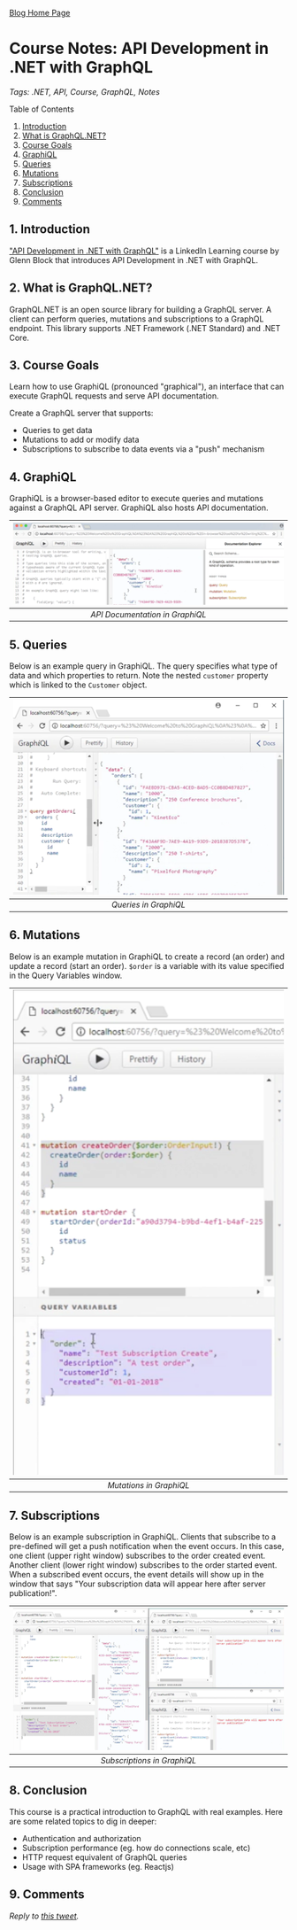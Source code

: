 [Blog Home Page](../../README.md)

# Course Notes: API Development in .NET with GraphQL

_Tags: .NET, API, Course, GraphQL, Notes_

Table of Contents
1. [Introduction](#intro)
2. [What is GraphQL.NET?](#what)
3. [Course Goals](#goals)
4. [GraphiQL](#GraphiQL)
5. [Queries](#queries)
6. [Mutations](#mutations)
7. [Subscriptions](#subscriptions)
8. [Conclusion](#conclusion)
9. [Comments](#comments)

## 1. <a name='intro'></a>Introduction

["API Development in .NET with GraphQL"](https://www.linkedin.com/learning/api-development-in-dot-net-with-graphql/welcome) is a LinkedIn Learning course by Glenn Block that introduces API Development in .NET with GraphQL.

## 2. <a name='what'></a>What is GraphQL.NET?

GraphQL.NET is an open source library for building a GraphQL server. A client can perform queries, mutations and subscriptions to a GraphQL endpoint. This library supports .NET Framework (.NET Standard) and .NET Core.

## 3. <a name='goals'></a>Course Goals

Learn how to use GraphiQL (pronounced "graphical"), an interface that can execute GraphQL requests and serve API documentation.

Create a GraphQL server that supports:
* Queries to get data
* Mutations to add or modify data
* Subscriptions to subscribe to data events via a "push" mechanism

## 4. <a name='GraphiQL'></a>GraphiQL

GraphiQL is a browser-based editor to execute queries and mutations against a GraphQL API server. GraphiQL also hosts API documentation.

| ![API Documentation in GraphiQL](Docs.png) | 
|:--:| 
| *API Documentation in GraphiQL* |

## 5. <a name='queries'></a>Queries

Below is an example query in GraphiQL. The query specifies what type of data and which properties to return. Note the nested `customer` property which is linked to the `Customer` object.

| ![Queries in GraphiQL](Queries.png) | 
|:--:| 
| *Queries in GraphiQL* |

## 6. <a name='mutations'></a>Mutations

Below is an example mutation in GraphiQL to create a record (an order) and update a record (start an order). `$order` is a variable with its value specified in the Query Variables window.

| ![Mutations in GraphiQL](Mutations.png) | 
|:--:| 
| *Mutations in GraphiQL* |

## 7. <a name='subscriptions'></a>Subscriptions

Below is an example subscription in GraphiQL. Clients that subscribe to a pre-defined will get a push notification when the event occurs. In this case, one client (upper right window) subscribes to the order created event. Another client (lower right window) subscribes to the order started event. When a subscribed event occurs, the event details will show up in the window that says "Your subscription data will appear here after server publication!".

| ![Subscriptions in GraphiQL](Subscriptions.png) | 
|:--:| 
| *Subscriptions in GraphiQL* |

## 8. <a name='conclusion'></a>Conclusion

This course is a practical introduction to GraphQL with real examples. Here are some related topics to dig in deeper:
* Authentication and authorization
* Subscription performance (eg. how do connections scale, etc)
* HTTP request equivalent of GraphQL queries
* Usage with SPA frameworks (eg. Reactjs)

## 9. <a name='comments'></a>Comments

_Reply to [this tweet](https://twitter.com/innochi_mob/status/1364745891521974277)._